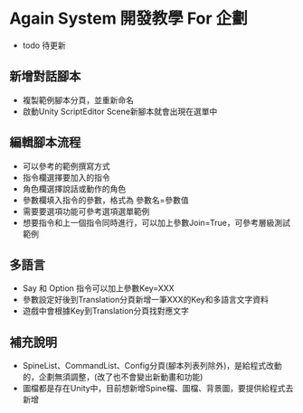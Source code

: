# Again System 開發教學 For 企劃

- todo 待更新
## 新增對話腳本
- 複製範例腳本分頁，並重新命名
- 啟動Unity ScriptEditor Scene新腳本就會出現在選單中
## 編輯腳本流程
- 可以參考的範例撰寫方式
- 指令欄選擇要加入的指令
- 角色欄選擇說話或動作的角色
- 參數欄填入指令的參數，格式為 參數名=參數值
- 需要要選項功能可參考選項選單範例
- 想要指令和上一個指令同時進行，可以加上參數Join=True，可參考層級測試範例
## 多語言
- Say 和 Option 指令可以加上參數Key=XXX
- 參數設定好後到Translation分頁新增一筆XXX的Key和多語言文字資料
- 遊戲中會根據Key到Translation分頁找對應文字
## 補充說明
- SpineList、CommandList、Config分頁(腳本列表列除外)，是給程式改動的，企劃無須調整，(改了也不會變出新動畫和功能)
- 圖檔都是存在Unity中，目前想新增Spine檔、圖檔、背景圖，要提供給程式去新增